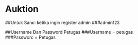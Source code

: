 # Auktion

##Untuk Sandi ketika ingin register admin
###admin123

##Username Dan Password Petugas
###Username = petugas
###Password = Petugas
